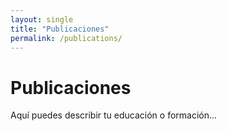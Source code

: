 ```yaml
---
layout: single
title: "Publicaciones"
permalink: /publications/
---
```


# Publicaciones

Aquí puedes describir tu educación o formación...
